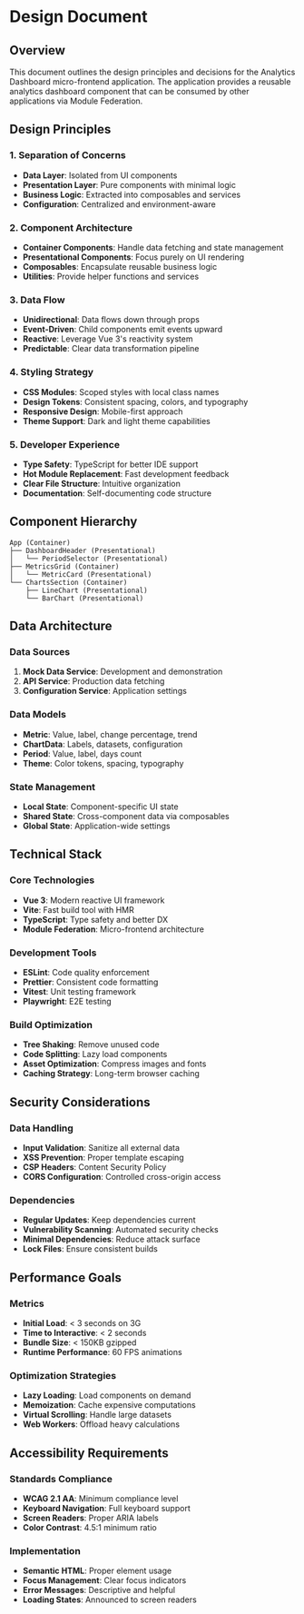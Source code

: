 # Design Document

## Overview

This document outlines the design principles and decisions for the Analytics Dashboard micro-frontend application. The application provides a reusable analytics dashboard component that can be consumed by other applications via Module Federation.

## Design Principles

### 1. Separation of Concerns
- **Data Layer**: Isolated from UI components
- **Presentation Layer**: Pure components with minimal logic
- **Business Logic**: Extracted into composables and services
- **Configuration**: Centralized and environment-aware

### 2. Component Architecture
- **Container Components**: Handle data fetching and state management
- **Presentational Components**: Focus purely on UI rendering
- **Composables**: Encapsulate reusable business logic
- **Utilities**: Provide helper functions and services

### 3. Data Flow
- **Unidirectional**: Data flows down through props
- **Event-Driven**: Child components emit events upward
- **Reactive**: Leverage Vue 3's reactivity system
- **Predictable**: Clear data transformation pipeline

### 4. Styling Strategy
- **CSS Modules**: Scoped styles with local class names
- **Design Tokens**: Consistent spacing, colors, and typography
- **Responsive Design**: Mobile-first approach
- **Theme Support**: Dark and light theme capabilities

### 5. Developer Experience
- **Type Safety**: TypeScript for better IDE support
- **Hot Module Replacement**: Fast development feedback
- **Clear File Structure**: Intuitive organization
- **Documentation**: Self-documenting code structure

## Component Hierarchy

```
App (Container)
├── DashboardHeader (Presentational)
│   └── PeriodSelector (Presentational)
├── MetricsGrid (Container)
│   └── MetricCard (Presentational)
└── ChartsSection (Container)
    ├── LineChart (Presentational)
    └── BarChart (Presentational)
```

## Data Architecture

### Data Sources
1. **Mock Data Service**: Development and demonstration
2. **API Service**: Production data fetching
3. **Configuration Service**: Application settings

### Data Models
- **Metric**: Value, label, change percentage, trend
- **ChartData**: Labels, datasets, configuration
- **Period**: Value, label, days count
- **Theme**: Color tokens, spacing, typography

### State Management
- **Local State**: Component-specific UI state
- **Shared State**: Cross-component data via composables
- **Global State**: Application-wide settings

## Technical Stack

### Core Technologies
- **Vue 3**: Modern reactive UI framework
- **Vite**: Fast build tool with HMR
- **TypeScript**: Type safety and better DX
- **Module Federation**: Micro-frontend architecture

### Development Tools
- **ESLint**: Code quality enforcement
- **Prettier**: Consistent code formatting
- **Vitest**: Unit testing framework
- **Playwright**: E2E testing

### Build Optimization
- **Tree Shaking**: Remove unused code
- **Code Splitting**: Lazy load components
- **Asset Optimization**: Compress images and fonts
- **Caching Strategy**: Long-term browser caching

## Security Considerations

### Data Handling
- **Input Validation**: Sanitize all external data
- **XSS Prevention**: Proper template escaping
- **CSP Headers**: Content Security Policy
- **CORS Configuration**: Controlled cross-origin access

### Dependencies
- **Regular Updates**: Keep dependencies current
- **Vulnerability Scanning**: Automated security checks
- **Minimal Dependencies**: Reduce attack surface
- **Lock Files**: Ensure consistent builds

## Performance Goals

### Metrics
- **Initial Load**: < 3 seconds on 3G
- **Time to Interactive**: < 2 seconds
- **Bundle Size**: < 150KB gzipped
- **Runtime Performance**: 60 FPS animations

### Optimization Strategies
- **Lazy Loading**: Load components on demand
- **Memoization**: Cache expensive computations
- **Virtual Scrolling**: Handle large datasets
- **Web Workers**: Offload heavy calculations

## Accessibility Requirements

### Standards Compliance
- **WCAG 2.1 AA**: Minimum compliance level
- **Keyboard Navigation**: Full keyboard support
- **Screen Readers**: Proper ARIA labels
- **Color Contrast**: 4.5:1 minimum ratio

### Implementation
- **Semantic HTML**: Proper element usage
- **Focus Management**: Clear focus indicators
- **Error Messages**: Descriptive and helpful
- **Loading States**: Announced to screen readers